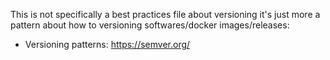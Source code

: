 This is not specifically a best practices file about versioning it's just more a pattern 
about how to versioning softwares/docker images/releases:

* Versioning patterns: https://semver.org/

